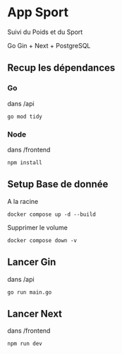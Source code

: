 # App Sport

Suivi du Poids et du Sport   

Go Gin + Next + PostgreSQL   


## Recup les dépendances

### Go

dans /api
```
go mod tidy
```

### Node

dans /frontend
```
npm install
```

## Setup Base de donnée

A la racine 
```
docker compose up -d --build
```

Supprimer le volume 
```
docker compose down -v
```

## Lancer Gin

dans /api
```
go run main.go
```

## Lancer Next

dans /frontend

```
npm run dev
```